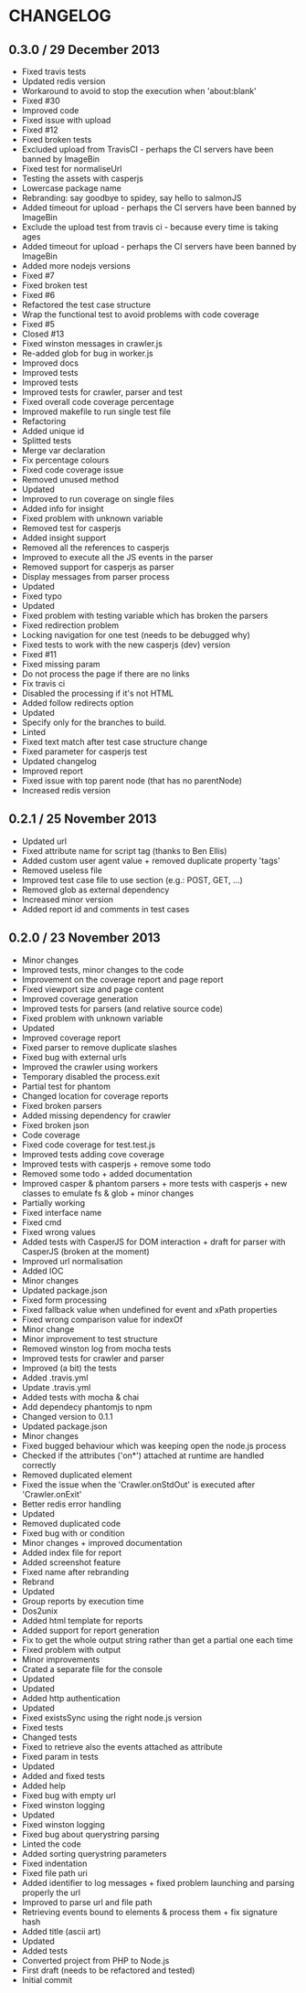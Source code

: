 # CHANGELOG

## 0.3.0 / 29 December 2013

 * Fixed travis tests
 * Updated redis version
 * Workaround to avoid to stop the execution when 'about:blank'
 * Fixed #30
 * Improved code
 * Fixed issue with upload
 * Fixed #12
 * Fixed broken tests
 * Excluded upload from TravisCI - perhaps the CI servers have been banned by ImageBin
 * Fixed test for normaliseUrl
 * Testing the assets with casperjs
 * Lowercase package name
 * Rebranding: say goodbye to spidey, say hello to salmonJS
 * Added timeout for upload - perhaps the CI servers have been banned by ImageBin
 * Exclude the upload test from travis ci - because every time is taking ages
 * Added timeout for upload - perhaps the CI servers have been banned by ImageBin
 * Added more nodejs versions
 * Fixed #7
 * Fixed broken test
 * Fixed #6
 * Refactored the test case structure
 * Wrap the functional test to avoid problems with code coverage
 * Fixed #5
 * Closed #13
 * Fixed winston messages in crawler.js
 * Re-added glob for bug in worker.js
 * Improved docs
 * Improved tests
 * Improved tests
 * Improved tests for crawler, parser and test
 * Fixed overall code coverage percentage
 * Improved makefile to run single test file
 * Refactoring
 * Added unique id
 * Splitted tests
 * Merge var declaration
 * Fix percentage colours
 * Fixed code coverage issue
 * Removed unused method
 * Updated
 * Improved to run coverage on single files
 * Added info for insight
 * Fixed problem with unknown variable
 * Removed test for casperjs
 * Added insight support
 * Removed all the references to casperjs
 * Improved to execute all the JS events in the parser
 * Removed support for casperjs as parser
 * Display messages from parser process
 * Updated
 * Fixed typo
 * Updated
 * Fixed problem with testing variable which has broken the parsers
 * Fixed redirection problem
 * Locking navigation for one test (needs to be debugged why)
 * Fixed tests to work with the new casperjs (dev) version
 * Fixed #11
 * Fixed missing param
 * Do not process the page if there are no links
 * Fix travis ci
 * Disabled the processing if it's not HTML
 * Added follow redirects option
 * Updated
 * Specify only for the branches to build.
 * Linted
 * Fixed text match after test case structure change
 * Fixed parameter for casperjs test
 * Updated changelog
 * Improved report
 * Fixed issue with top parent node (that has no parentNode)
 * Increased redis version

## 0.2.1 / 25 November 2013

 * Updated url
 * Fixed attribute name for script tag (thanks to Ben Ellis)
 * Added custom user agent value + removed duplicate property 'tags'
 * Removed useless file
 * Improved test case file to use section (e.g.: POST, GET, ...)
 * Removed glob as external dependency
 * Increased minor version
 * Added report id and comments in test cases

## 0.2.0 / 23 November 2013

 * Minor changes
 * Improved tests, minor changes to the code
 * Improvement on the coverage report and page report
 * Fixed viewport size and page content
 * Improved coverage generation
 * Improved tests for parsers (and relative source code)
 * Fixed problem with unknown variable
 * Updated
 * Improved coverage report
 * Fixed parser to remove duplicate slashes
 * Fixed bug with external urls
 * Improved the crawler using workers
 * Temporary disabled the process.exit
 * Partial test for phantom
 * Changed location for coverage reports
 * Fixed broken parsers
 * Added missing dependency for crawler
 * Fixed broken json
 * Code coverage
 * Fixed code coverage for test.test.js
 * Improved tests adding cove coverage
 * Improved tests with casperjs + remove some todo
 * Removed some todo + added documentation
 * Improved casper & phantom parsers + more tests with casperjs + new classes to emulate fs & glob + minor changes
 * Partially working
 * Fixed interface name
 * Fixed cmd
 * Fixed wrong values
 * Added tests with CasperJS for DOM interaction + draft for parser with CasperJS (broken at the moment)
 * Improved url normalisation
 * Added IOC
 * Minor changes
 * Updated package.json
 * Fixed form processing
 * Fixed fallback value when undefined for event and xPath properties
 * Fixed wrong comparison value for indexOf
 * Minor change
 * Minor improvement to test structure
 * Removed winston log from mocha tests
 * Improved tests for crawler and parser
 * Improved (a bit) the tests
 * Added .travis.yml
 * Update .travis.yml
 * Added tests with mocha & chai
 * Add dependecy phantomjs to npm
 * Changed version to 0.1.1
 * Updated package.json
 * Minor changes
 * Fixed bugged behaviour which was keeping open the node.js process
 * Checked if the attributes ('on*') attached at runtime are handled correctly
 * Removed duplicated element
 * Fixed the issue when the 'Crawler.onStdOut' is executed after 'Crawler.onExit'
 * Better redis error handling
 * Updated
 * Removed duplicated code
 * Fixed bug with or condition
 * Minor changes + improved documentation
 * Added index file for report
 * Added screenshot feature
 * Fixed name after rebranding
 * Rebrand
 * Updated
 * Group reports by execution time
 * Dos2unix
 * Added html template for reports
 * Added support for report generation
 * Fix to get the whole output string rather than get a partial one each time
 * Fixed problem with output
 * Minor improvements
 * Crated a separate file for the console
 * Updated
 * Updated
 * Added http authentication
 * Updated
 * Fixed existsSync using the right node.js version
 * Fixed tests
 * Changed tests
 * Fixed to retrieve also the events attached as attribute
 * Fixed param in tests
 * Updated
 * Added and fixed tests
 * Added help
 * Fixed bug with empty url
 * Fixed winston logging
 * Updated
 * Fixed winston logging
 * Fixed bug about querystring parsing
 * Linted the code
 * Added sorting querystring parameters
 * Fixed indentation
 * Fixed file path uri
 * Added identifier to log messages + fixed problem launching and parsing properly the url
 * Improved to parse url and file path
 * Retrieving events bound to elements & process them + fix signature hash
 * Added title (ascii art)
 * Updated
 * Added tests
 * Converted project from PHP to Node.js
 * First draft (needs to be refactored and tested)
 * Initial commit
